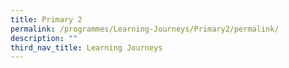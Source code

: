 ```yaml
---
title: Primary 2
permalink: /programmes/Learning-Journeys/Primary2/permalink/
description: ""
third_nav_title: Learning Journeys
---
```

